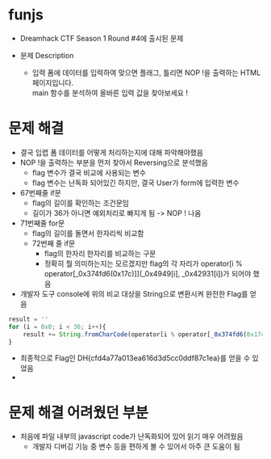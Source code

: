 # funjs

* Dreamhack CTF Season 1 Round #4에 출시된 문제

* 문제 Description
  * 입력 폼에 데이터를 입력하여 맞으면 플래그, 틀리면 NOP !을 출력하는 HTML 페이지입니다.\
main 함수를 분석하여 올바른 입력 값을 찾아보세요 !

# 문제 해결
* 결국 입렵 폼 데이터를 어떻게 처리하는지에 대해 파악해야했음
* NOP !을 출력하는 부분을 먼저 찾아서 Reversing으로 분석했음
  * flag 변수가 결국 비교에 사용되는 변수
  * flag 변수는 난독화 되어있긴 하지만, 결국 User가 form에 입력한 변수
* 67번째줄 if문
  * flag의 길이를 확인하는 조건문임
  * 길이가 36가 아니면 예외처리로 빠지게 됨 -> NOP ! 나옴
* 71번째줄 for문
  * flag의 길이를 돌면서 한자리씩 비교함
  * 72번째 줄 if문
    * flag의 한자리 한자리를 비교하는 구문
    * 정확히 뭘 의미하는지는 모르겠지만 flag의 각 자리가 operator[i % operator[_0x374fd6(0x17c)]](_0x4949[i], _0x42931[i])가 되어야 했음
* 개발자 도구 console에 위의 비교 대상을 String으로 변환시켜 완전한 Flag를 얻음
```javascript
result = ''
for (i = 0x0; i < 36; i++){
    result += String.fromCharCode(operator[i % operator[_0x374fd6(0x17c)]](_0x4949[i], _0x42931[i]));
}
```
* 최종적으로 Flag인 DH{cfd4a77a013ea616d3d5cc0ddf87c1ea}를 얻을 수 있었음
* 
# 문제 해결 어려웠던 부분
* 처음에 파일 내부의 javascript code가 난독화되어 있어 읽기 매우 어려웠음
  * 개발자 디버깅 기능 중 변수 등을 편하게 볼 수 있어서 아주 큰 도움이 됨
